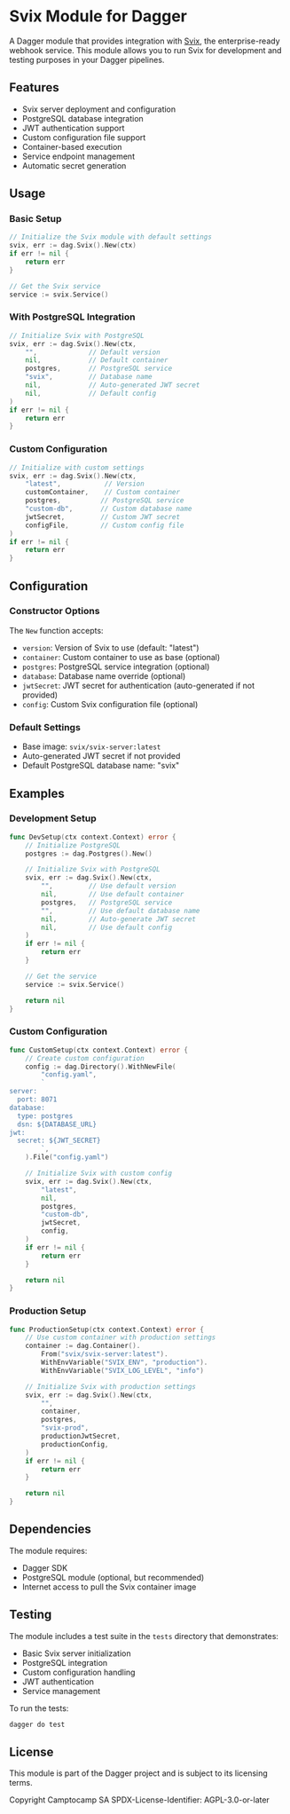 # Svix Module for Dagger

A Dagger module that provides integration with [Svix](https://www.svix.com/), the enterprise-ready webhook service. This module allows you to run Svix for development and testing purposes in your Dagger pipelines.

## Features

- Svix server deployment and configuration
- PostgreSQL database integration
- JWT authentication support
- Custom configuration file support
- Container-based execution
- Service endpoint management
- Automatic secret generation

## Usage

### Basic Setup

```go
// Initialize the Svix module with default settings
svix, err := dag.Svix().New(ctx)
if err != nil {
    return err
}

// Get the Svix service
service := svix.Service()
```

### With PostgreSQL Integration

```go
// Initialize Svix with PostgreSQL
svix, err := dag.Svix().New(ctx,
    "",             // Default version
    nil,            // Default container
    postgres,       // PostgreSQL service
    "svix",         // Database name
    nil,            // Auto-generated JWT secret
    nil,            // Default config
)
if err != nil {
    return err
}
```

### Custom Configuration

```go
// Initialize with custom settings
svix, err := dag.Svix().New(ctx,
    "latest",           // Version
    customContainer,    // Custom container
    postgres,          // PostgreSQL service
    "custom-db",       // Custom database name
    jwtSecret,         // Custom JWT secret
    configFile,        // Custom config file
)
if err != nil {
    return err
}
```

## Configuration

### Constructor Options

The `New` function accepts:

- `version`: Version of Svix to use (default: "latest")
- `container`: Custom container to use as base (optional)
- `postgres`: PostgreSQL service integration (optional)
- `database`: Database name override (optional)
- `jwtSecret`: JWT secret for authentication (auto-generated if not provided)
- `config`: Custom Svix configuration file (optional)

### Default Settings

- Base image: `svix/svix-server:latest`
- Auto-generated JWT secret if not provided
- Default PostgreSQL database name: "svix"

## Examples

### Development Setup

```go
func DevSetup(ctx context.Context) error {
    // Initialize PostgreSQL
    postgres := dag.Postgres().New()

    // Initialize Svix with PostgreSQL
    svix, err := dag.Svix().New(ctx,
        "",         // Use default version
        nil,        // Use default container
        postgres,   // PostgreSQL service
        "",         // Use default database name
        nil,        // Auto-generate JWT secret
        nil,        // Use default config
    )
    if err != nil {
        return err
    }

    // Get the service
    service := svix.Service()

    return nil
}
```

### Custom Configuration

```go
func CustomSetup(ctx context.Context) error {
    // Create custom configuration
    config := dag.Directory().WithNewFile(
        "config.yaml",
        `
server:
  port: 8071
database:
  type: postgres
  dsn: ${DATABASE_URL}
jwt:
  secret: ${JWT_SECRET}
        `,
    ).File("config.yaml")

    // Initialize Svix with custom config
    svix, err := dag.Svix().New(ctx,
        "latest",
        nil,
        postgres,
        "custom-db",
        jwtSecret,
        config,
    )
    if err != nil {
        return err
    }

    return nil
}
```

### Production Setup

```go
func ProductionSetup(ctx context.Context) error {
    // Use custom container with production settings
    container := dag.Container().
        From("svix/svix-server:latest").
        WithEnvVariable("SVIX_ENV", "production").
        WithEnvVariable("SVIX_LOG_LEVEL", "info")

    // Initialize Svix with production settings
    svix, err := dag.Svix().New(ctx,
        "",
        container,
        postgres,
        "svix-prod",
        productionJwtSecret,
        productionConfig,
    )
    if err != nil {
        return err
    }

    return nil
}
```

## Dependencies

The module requires:

- Dagger SDK
- PostgreSQL module (optional, but recommended)
- Internet access to pull the Svix container image

## Testing

The module includes a test suite in the `tests` directory that demonstrates:

- Basic Svix server initialization
- PostgreSQL integration
- Custom configuration handling
- JWT authentication
- Service management

To run the tests:

```bash
dagger do test
```

## License

This module is part of the Dagger project and is subject to its licensing terms.

Copyright Camptocamp SA
SPDX-License-Identifier: AGPL-3.0-or-later
